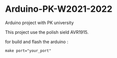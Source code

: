 # Arduino-PK-W2021-2022
Arduino project with PK university

This project use the polish sield AVR1915.

for build and flash the arduino :
```
make port="your_port"
```
